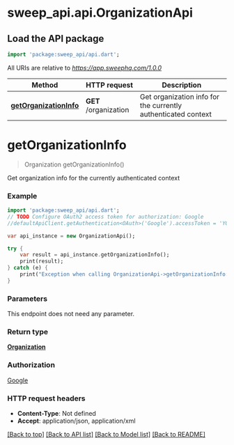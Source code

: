 # sweep_api.api.OrganizationApi

## Load the API package
```dart
import 'package:sweep_api/api.dart';
```

All URIs are relative to *https://app.sweephq.com/1.0.0*

Method | HTTP request | Description
------------- | ------------- | -------------
[**getOrganizationInfo**](OrganizationApi.md#getOrganizationInfo) | **GET** /organization | Get organization info for the currently authenticated context


# **getOrganizationInfo**
> Organization getOrganizationInfo()

Get organization info for the currently authenticated context

### Example 
```dart
import 'package:sweep_api/api.dart';
// TODO Configure OAuth2 access token for authorization: Google
//defaultApiClient.getAuthentication<OAuth>('Google').accessToken = 'YOUR_ACCESS_TOKEN';

var api_instance = new OrganizationApi();

try { 
    var result = api_instance.getOrganizationInfo();
    print(result);
} catch (e) {
    print("Exception when calling OrganizationApi->getOrganizationInfo: $e\n");
}
```

### Parameters
This endpoint does not need any parameter.

### Return type

[**Organization**](Organization.md)

### Authorization

[Google](../README.md#Google)

### HTTP request headers

 - **Content-Type**: Not defined
 - **Accept**: application/json, application/xml

[[Back to top]](#) [[Back to API list]](../README.md#documentation-for-api-endpoints) [[Back to Model list]](../README.md#documentation-for-models) [[Back to README]](../README.md)

